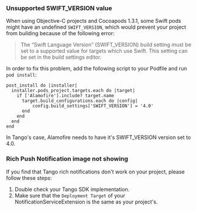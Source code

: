 ### Unsupported SWIFT_VERSION value

When using Objective-C projects and Cocoapods 1.3.1, some Swift pods might have an undefined `SWIFT_VERSION`, which would prevent your project from building because of the following error:

> The “Swift Language Version” (SWIFT_VERSION) build setting must be set to a supported value for targets which use Swift. This setting can be set in the build settings editor.

In order to fix this problem, add the following script to your Podfile and run `pod install`:

```
post_install do |installer|
  installer.pods_project.targets.each do |target|
    if ['Alamofire'].include? target.name
      target.build_configurations.each do |config|
          config.build_settings['SWIFT_VERSION'] = '4.0'
      end
    end
  end
end
```

In Tango's case, Alamofire needs to have it's SWIFT_VERSION version set to 4.0.

### Rich Push Notification image not showing

If you find that Tango rich notifications don't work on your project, please follow these steps:

1. Double check your Tango SDK implementation.
2. Make sure that the `Deployment Target` of your NotificationServiceExtension is the same as your project's.
